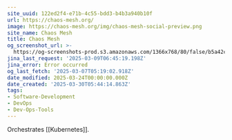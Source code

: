 ```yaml
---
site_uuid: 122ed2f4-e71b-4c55-bdd3-b4b3a940b10f
url: https://chaos-mesh.org/
image: https://chaos-mesh.org/img/chaos-mesh-social-preview.png
site_name: Chaos Mesh
title: Chaos Mesh
og_screenshot_url: >-
  https://og-screenshots-prod.s3.amazonaws.com/1366x768/80/false/b5a42cf580f63eaaed77d43fcbdca6256881e8f8bceaff1ab695035603384632.jpeg
jina_last_request: '2025-03-09T06:45:19.198Z'
jina_error: Error occurred
og_last_fetch: '2025-03-07T05:19:02.918Z'
date_modified: 2025-03-24T00:00:00.000Z
date_created: '2025-03-30T05:44:14.863Z'
tags:
- Software-Development
- DevOps
- Dev-Ops-Tools
---
```











Orchestrates [[Kubernetes]].

